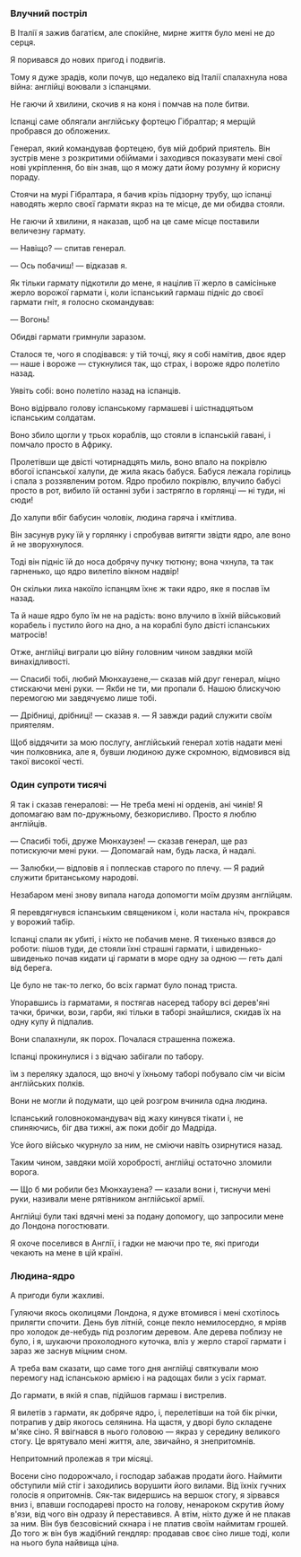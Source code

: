 ### Влучний постріл

В Італії я зажив багатієм, але спокійне, мирне життя було мені не до серця.

Я поривався до нових пригод і подвигів.

Тому я дуже зрадів, коли почув, що недалеко від Італії спалахнула нова війна: англійці воювали з іспанцями.

Не гаючи й хвилини, скочив я на коня і помчав на поле битви.

Іспанці саме облягали англійську фортецю Гібралтар; я мерщій пробрався до обложених.

Генерал, який командував фортецею, був мій добрий приятель.
Він зустрів мене з розкритими обіймами і заходився показувати мені свої нові укріплення, бо він знав, що я можу дати йому розумну й корисну пораду.

Стоячи на мурі Гібралтара, я бачив крізь підзорну трубу, що іспанці наводять жерло своєї ґармати якраз на те місце, де ми обидва стояли.

Не гаючи й хвилини, я наказав, щоб на це саме місце поставили величезну гармату.

— Навіщо?
— спитав генерал.

— Ось побачиш!
— відказав я.

Як тільки гармату підкотили до мене, я націлив її жерло в самісіньке жерло ворожої гармати і, коли іспанський гармаш підніс до своєї гармати гніт, я голосно скомандував:

— Вогонь!

Обидві гармати гримнули заразом.

Сталося те, чого я сподівався: у тій точці, яку я собі намітив, двоє ядер — наше і вороже — стукнулися так, що страх, і вороже ядро полетіло назад.

Уявіть собі: воно полетіло назад на іспанців.

Воно відірвало голову іспанському гармашеві і шістнадцятьом іспанським солдатам.

Воно збило щогли у трьох кораблів, що стояли в іспанській гавані, і помчало просто в Африку.

Пролетівши ще двісті чотирнадцять миль, воно впало на покрівлю вбогої іспанської халупи, де жила якась бабуся.
Бабуся лежала горілиць і спала з роззявленим ротом.
Ядро пробило покрівлю, влучило бабусі просто в рот, вибило їй останні зуби і застрягло в горлянці — ні туди, ні сюди!

До халупи вбіг бабусин чоловік, людина гаряча і кмітлива.

Він засунув руку їй у горлянку і спробував витягти звідти ядро, але воно й не зворухнулося.

Тоді він підніс їй до носа добрячу пучку тютюну; вона чхнула, та так гарненько, що ядро вилетіло вікном надвір!

Он скільки лиха накоїло іспанцям їхнє ж таки ядро, яке я послав їм назад.

Та й наше ядро було їм не на радість: воно влучило в їхній військовий корабель і пустило його на дно, а на кораблі було двісті іспанських матросів!

Отже, англійці виграли цю війну головним чином завдяки моїй винахідливості.

— Спасибі тобі, любий Мюнхаузене,— сказав мій друг генерал, міцно стискаючи мені руки.
— Якби не ти, ми пропали б.
Нашою блискучою перемогою ми завдячуємо лише тобі.

— Дрібниці, дрібниці!
— сказав я.
— Я завжди радий служити своїм приятелям.

Щоб віддячити за мою послугу, англійський генерал хотів надати мені чин полковника, але я, бувши людиною дуже скромною, відмовився від такої високої честі.

### Один супроти тисячі

Я так і сказав генералові: — Не треба мені ні орденів, ані чинів!
Я допомагаю вам по-дружньому, безкорисливо.
Просто я люблю англійців.

— Спасибі тобі, друже Мюнхаузен!
— сказав генерал, ще раз потискуючи мені руки.
— Допомагай нам, будь ласка, й надалі.

— Залюбки,— відповів я і поплескав старого по плечу.
— Я радий служити британському народові.

Незабаром мені знову випала нагода допомогти моїм друзям англійцям.

Я перевдягнувся іспанським священиком і, коли настала ніч, прокрався у ворожий табір.

Іспанці спали як убиті, і ніхто не побачив мене.
Я тихенько взявся до роботи: пішов туди, де стояли їхні страшні гармати, і швиденько-швиденько почав кидати ці гармати в море одну за одною — геть далі від берега.

Це було не так-то легко, бо всіх гармат було понад триста.

Упоравшись із гарматами, я постягав насеред табору всі дерев'яні тачки, брички, вози, гарби, які тільки в таборі знайшлися, скидав їх на одну купу й підпалив.

Вони спалахнули, як порох.
Почалася страшенна пожежа.

Іспанці прокинулися і з відчаю забігали по табору.

їм з переляку здалося, що вночі у їхньому таборі побувало сім чи вісім англійських полків.

Вони не могли й подумати, що цей розгром вчинила одна людина.

Іспанський головнокомандувач від жаху кинувся тікати і, не спиняючись, біг два тижні, аж поки добіг до Мадріда.

Усе його військо чкурнуло за ним, не сміючи навіть озирнутися назад.

Таким чином, завдяки моїй хоробрості, англійці остаточно зломили ворога.

— Що б ми робили без Мюнхаузена?
— казали вони і, тиснучи мені руки, називали мене рятівником англійської армії.

Англійці були такі вдячні мені за подану допомогу, що запросили мене до Лондона погостювати.

Я охоче поселився в Англії, і гадки не маючи про те, які пригоди чекають на мене в цій країні.

### Людина-ядро

А пригоди були жахливі.

Гуляючи якось околицями Лондона, я дуже втомився і мені схотілось прилягти спочити.
День був літній, сонце пекло немилосердно, я мріяв про холодок де-небудь під розлогим деревом.
Але дерева поблизу не було, і я, шукаючи прохолодного куточка, вліз у жерло старої гармати і зараз же заснув міцним сном.

А треба вам сказати, що саме того дня англійці святкували мою перемогу над іспанською армією і на радощах били з усіх гармат.

До гармати, в якій я спав, підійшов гармаш і вистрелив.

Я вилетів з гармати, як добряче ядро, і, перелетівши на той бік річки, потрапив у двір якогось селянина.
На щастя, у дворі було складене м'яке сіно.
Я ввігнався в нього головою — якраз у середину великого стогу.
Це врятувало мені життя, але, звичайно, я знепритомнів.

Непритомний пролежав я три місяці.

Восени сіно подорожчало, і господар забажав продати його.
Наймити обступили мій стіг і заходились ворушити його вилами.
Від їхніх гучних голосів я опритомнів.
Сяк-так видершись на вершок стогу, я зірвався вниз і, впавши господареві просто на голову, ненароком скрутив йому в'язи, від чого він одразу й переставився.
А втім, ніхто дуже й не плакав за ним.
Він був безсовісний скнара і не платив своїм наймитам грошей.
До того ж він був жадібний гендляр: продавав своє сіно лише тоді, коли на нього була найвища ціна.
